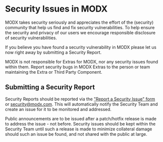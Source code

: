 # Security Issues in MODX
MODX takes security seriously and appreciates the effort of the (security) community that help us find and fix security vulnerabilities. 
To help ensure the security and privacy of our users we encourage responsible disclosure of security vulnerabilities.

If you believe you have found a security vulnerability in MODX please let us now right away by submitting a Security Report.

MODX is not responsible for Extras for MODX, nor any security issues found within them. Report security bugs in MODX Extras to the person or team maintaining the Extra or Third Party Component. 

## Submitting a Security Report
Security Reports should be reported via the ["Report a Security Issue" form](https://modx.com/about/security-reports) or security@modx.com. 
This will automatically notify the Security Team and create an issue for it to be monitored and addressed.

Public announcements are to be issued after a patch/hotfix release is made to address the issue - not before. Security issues should be kept within the Security Team until such a release is made to minimize collateral damage should such an issue be found, and not shared with the public at large.
